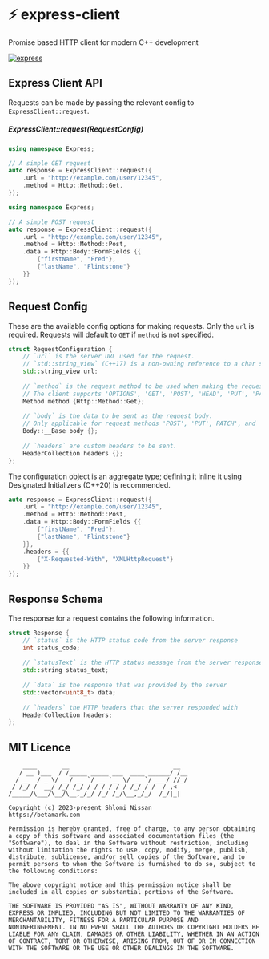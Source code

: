 # ⚡ express-client
Promise based HTTP client for modern C++ development

[![express](https://github.com/shlomnissan/express-client/workflows/Express/badge.svg)](https://github.com/shlomnissan/express-client/actions/workflows/main.yml)

## Express Client API

Requests can be made by passing the relevant config to `ExpressClient::request`.

##### ExpressClient::request(RequestConfig)

```cpp
using namespace Express;

// A simple GET request
auto response = ExpressClient::request({
    .url = "http://example.com/user/12345",
    .method = Http::Method::Get,
});
```

```cpp
using namespace Express;

// A simple POST request
auto response = ExpressClient::request({
    .url = "http://example.com/user/12345",
    .method = Http::Method::Post,
    .data = Http::Body::FormFields {{
        {"firstName", "Fred"},
        {"lastName", "Flintstone"}
    }}
});
```

## Request Config

These are the available config options for making requests. Only the `url` is required. Requests will default to `GET` if `method` is not specified.

```cpp
struct RequestConfiguration {
    // `url` is the server URL used for the request.
    // `std::string_view` (C++17) is a non-owning reference to a char sequence.
    std::string_view url;
    
    // `method` is the request method to be used when making the request.
    // The client supports 'OPTIONS', 'GET', 'POST', 'HEAD', 'PUT', 'PATCH', and 'DELETE'.
    Method method {Http::Method::Get};
    
    // `body` is the data to be sent as the request body.
    // Only applicable for request methods 'POST', 'PUT', PATCH', and 'DELETE'.
    Body::__Base body {};
    
    // `headers` are custom headers to be sent.
    HeaderCollection headers {};
};
```

The configuration object is an aggregate type; defining it inline it using Designated Initializers (C++20) is recommended.

```cpp
auto response = ExpressClient::request({
    .url = "http://example.com/user/12345",
    .method = Http::Method::Post,
    .data = Http::Body::FormFields {{
        {"firstName", "Fred"},
        {"lastName", "Flintstone"}
    }},
    .headers = {{
        {"X-Requested-With", "XMLHttpRequest"}
    }}
});
```

## Response Schema

The response for a request contains the following information.

```cpp
struct Response {
    // `status` is the HTTP status code from the server response
    int status_code;
    
    // `statusText` is the HTTP status message from the server response
    std::string status_text;
    
    // `data` is the response that was provided by the server
    std::vector<uint8_t> data;
    
    // `headers` the HTTP headers that the server responded with
    HeaderCollection headers;
};
```

## MIT Licence
```
    ____       __                             __  
   / __ )___  / /_____ _____ ___  ____ ______/ /__
  / __  / _ \/ __/ __ `/ __ `__ \/ __ `/ ___/ //_/
 / /_/ /  __/ /_/ /_/ / / / / / / /_/ / /  / ,<   
/_____/\___/\__/\__,_/_/ /_/ /_/\__,_/_/  /_/|_|  
                                                  
Copyright (c) 2023-present Shlomi Nissan
https://betamark.com

Permission is hereby granted, free of charge, to any person obtaining
a copy of this software and associated documentation files (the
"Software"), to deal in the Software without restriction, including
without limitation the rights to use, copy, modify, merge, publish,
distribute, sublicense, and/or sell copies of the Software, and to
permit persons to whom the Software is furnished to do so, subject to
the following conditions:

The above copyright notice and this permission notice shall be
included in all copies or substantial portions of the Software.

THE SOFTWARE IS PROVIDED "AS IS", WITHOUT WARRANTY OF ANY KIND,
EXPRESS OR IMPLIED, INCLUDING BUT NOT LIMITED TO THE WARRANTIES OF
MERCHANTABILITY, FITNESS FOR A PARTICULAR PURPOSE AND
NONINFRINGEMENT. IN NO EVENT SHALL THE AUTHORS OR COPYRIGHT HOLDERS BE
LIABLE FOR ANY CLAIM, DAMAGES OR OTHER LIABILITY, WHETHER IN AN ACTION
OF CONTRACT, TORT OR OTHERWISE, ARISING FROM, OUT OF OR IN CONNECTION
WITH THE SOFTWARE OR THE USE OR OTHER DEALINGS IN THE SOFTWARE.
```
